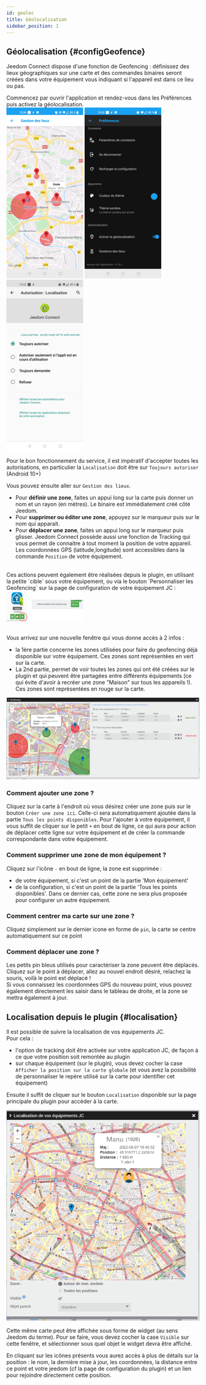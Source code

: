 ```yaml
---
id: geoloc
title: Géolocalisation
sidebar_position: 1
---
```


## Géolocalisation {#configGeofence}

Jeedom Connect dispose d'une fonction de Geofencing : définissez des lieux géographiques sur une carte et des commandes binaires seront créées dans votre équipement vous indiquant si l'appareil est dans ce lieu ou pas.

Commencez par ouvrir l'application et rendez-vous dans les Préférences puis activez la géolocalisation.  
<img src='../../img/screen-geo1.png' width='200px' />
<img src='../../img/screen-geo2.png' width='200px' />
<img src='../../img/screen-geo3.png' width='200px' />

Pour le bon fonctionnement du service, il est impératif d'accepter toutes les autorisations, en particulier la `Localisation` doit être sur `Toujours autoriser` (Android 10+)

Vous pouvez ensuite aller sur `Gestion des lieux`.

- Pour **définir une zone**, faites un appui long sur la carte puis donner un nom et un rayon (en mètres). Le binaire est immédiatement créé côté Jeedom.
- Pour **supprimer ou éditer une zone**, appuyez sur le marqueur puis sur le nom qui apparait.
- Pour **déplacer une zone**, faites un appui long sur le marqueur puis glisser.
Jeedom Connect possède aussi une fonction de Tracking qui vous permet de connaitre à tout moment la position de votre appareil. Les coordonnées GPS (latitude,longitude) sont accessibles dans la commande `Position` de votre équipement.  

<br/>
<a name="configGeofence"></a>
Ces actions peuvent également être réalisées depuis le plugin, en utilisant la petite `cible` sous votre équipement, ou via le bouton `Personnaliser les Geofencing` sur la page de configuration de votre équipement JC :  

<img src='../../img/JeedomConnect_geofencing_icon.png' width='200px' />
<br/><br/>  

Vous arrivez sur une nouvelle fenêtre qui vous donne accès à 2 infos :  

- la 1ère partie concerne les zones utilisées pour faire du geofencing déjà disponible sur votre équipement. Ces zones sont représentées en vert sur la carte.  
- La 2nd partie, permet de voir toutes les zones qui ont été créées sur le plugin et qui peuvent être partagées entre différents équipements (ce qui évite d'avoir à recréer une zone "Maison" sur tous les appareils !). Ces zones sont représentées en rouge sur la carte.  

<img src='../../img/JeedomConnect_geofencing.png' width='600px' />

### Comment ajouter une zone ?

Cliquez sur la carte à l'endroit où vous désirez créer une zone puis sur le bouton `Créer une zone ici`. Celle-ci sera automatiquement ajoutée dans la partie `Tous les points disponibles`. Pour l'ajouter à votre équipement, il vous suffit de cliquer sur le petit `+` en bout de ligne, ce qui aura pour action de déplacer cette ligne sur votre équipement et de créer la commande correspondante dans votre équipement.

### Comment supprimer une zone de mon équipement ?

Cliquez sur l'icône `-` en bout de ligne, la zone est supprimée :

- de votre équipement, si c'est un point de la partie 'Mon équipement'
- de la configuration, si c'est un point de la partie 'Tous les points disponibles'. Dans ce dernier cas, cette zone ne sera plus proposée pour configurer un autre équipement.

### Comment centrer ma carte sur une zone ?

Cliquez simplement sur le dernier icone en forme de `pin`, la carte se centre automatiquement sur ce point

### Comment déplacer une zone ?

Les petits pin bleus utilisés pour caractériser la zone peuvent être déplacés. Cliquez sur le point à déplacer, allez au nouvel endroit désiré, relachez la souris, voilà le point est déplacé !  
Si vous connaissez les coordonnées GPS du nouveau point, vous pouvez également directement les saisir dans le tableau de droite, et la zone se mettra également à jour.

## Localisation depuis le plugin {#localisation}

Il est possible de suivre la localisation de vos équipements JC.  
Pour cela :

- l'option de tracking doit être activée sur votre application JC, de façon à ce que votre position soit remontée au plugin
- sur chaque équipement (sur le plugin), vous devez cocher la case `Afficher la position sur la carte globale` (et vous avez la possibilité de personnaliser le repère utilisé sur la carte pour identifier cet équipement)

Ensuite il suffit de cliquer sur le bouton `Localisation` disponible sur la page principale du plugin pour accèder à la carte.

<img src='../../img/JeedomConnect_localisation.png' width='600px' />

Cette même carte peut être affichée sous forme de widget (au sens Jeedom du terme). Pour se faire, vous devez cocher la case `Visible` sur cette fenêtre, et sélectionner sous quel objet le widget devra être affiché.  

En cliquant sur les icônes présents vous aurez accès à plus de détails sur la position : le nom, la dernière mise à jour, les coordonnées, la distance entre ce point et votre jeedom (cf la page de configuration du plugin) et un lien pour rejoindre directement cette position.